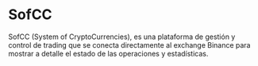 # SofCC
SofCC (System of CryptoCurrencies), es una plataforma de gestión y control de trading que se conecta directamente al exchange Binance para mostrar a detalle el estado de las operaciones y estadísticas.
